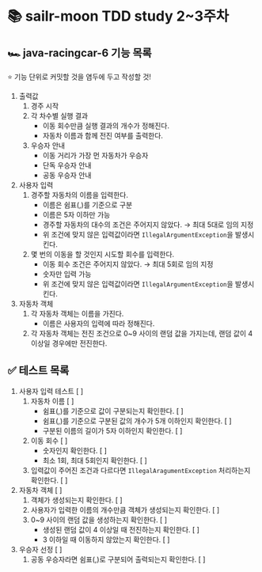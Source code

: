 # 📚 sailr-moon TDD study 2~3주차
## 🏎️ java-racingcar-6 기능 목록
⭐️ 기능 단위로 커밋할 것을 염두에 두고 작성할 것!
1. 출력값
   1. 경주 시작
   2. 각 차수별 실행 결과
      * 이동 회수만큼 실행 결과의 개수가 정해진다.
      * 자동차 이름과 함께 전진 여부를 출력한다.
   3. 우승자 안내
      * 이동 거리가 가장 먼 자동차가 우승자
      * 단독 우승자 안내
      * 공동 우승자 안내
2. 사용자 입력
   1. 경주할 자동차의 이름을 입력한다.
      * 이름은 쉼표(,)를 기준으로 구분
      * 이름은 5자 이하만 가능
      * 경주할 자동차의 대수의 조건은 주어지지 않았다. → 최대 5대로 임의 지정
      * 위 조건에 맞지 않은 입력값이라면 ``IllegalArgumentException``을 발생시킨다.
   2. 몇 번의 이동을 할 것인지 시도할 회수를 입력한다.
      * 이동 회수 조건은 주어지지 않았다. → 최대 5회로 임의 지정
      * 숫자만 입력 가능
      * 위 조건에 맞지 않은 입력값이라면 ``IllegalArgumentException``을 발생시킨다.
3. 자동차 객체
   1. 각 자동차 객체는 이름을 가진다.
       * 이름은 사용자의 입력에 따라 정해진다.
   2. 각 자동차 객체는 전진 조건으로 0~9 사이의 랜덤 값을 가지는데, 랜덤 값이 4 이상일 경우에만 전진한다.

## ✅ 테스트 목록
1. 사용자 입력 테스트 [ ]
   1. 자동차 이름 [ ]
      * 쉼표(,)를 기준으로 값이 구분되는지 확인한다. [ ]
      * 쉼표(,)를 기준으로 구분된 값의 개수가 5개 이하인지 확인한다. [ ]
      * 구분된 이름의 길이가 5자 이하인지 확인한다. [ ]
   2. 이동 회수 [ ]
      * 숫자인지 확인한다. [ ]
      * 최소 1회, 최대 5회인지 확인한다. [ ]
   3. 입력값이 주어진 조건과 다르다면 ``IllegalAragumentException`` 처리하는지 확인한다. [ ]
2. 자동차 객체 [ ]
   1. 객체가 생성되는지 확인한다. [ ]
   2. 사용자가 입력한 이름의 개수만큼 객체가 생성되는지 확인한다. [ ]
   3. 0~9 사이의 랜덤 값을 생성하는지 확인한다. [ ]
      * 생성된 랜덤 값이 4 이상일 때 전진하는지 확인한다. [ ]
      * 3 이하일 때 이동하지 않았는지 확인한다. [ ]
3. 우승자 선정 [ ]
   1. 공동 우승자라면 쉼표(,)로 구분되어 출력되는지 확인한다. [ ]